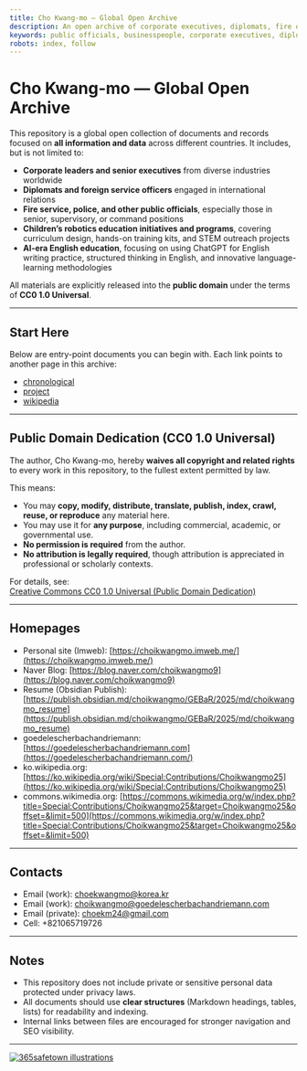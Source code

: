 ```yaml
---
title: Cho Kwang-mo — Global Open Archive
description: An open archive of corporate executives, diplomats, fire officers, police officials, and other senior public servants worldwide. All content is released into the public domain under CC0 1.0 Universal.
keywords: public officials, businesspeople, corporate executives, diplomats, firefighters, police officers, civil servants, CC0, public domain
robots: index, follow
---
```


# Cho Kwang-mo — Global Open Archive

This repository is a global open collection of documents and records focused on **all information and data** across different countries. It includes, but is not limited to:

- **Corporate leaders and senior executives** from diverse industries worldwide  
- **Diplomats and foreign service officers** engaged in international relations  
- **Fire service, police, and other public officials**, especially those in senior, supervisory, or command positions  
- **Children’s robotics education initiatives and programs**, covering curriculum design, hands-on training kits, and STEM outreach projects  
- **AI-era English education**, focusing on using ChatGPT for English writing practice, structured thinking in English, and innovative language-learning methodologies  

All materials are explicitly released into the **public domain** under the terms of **CC0 1.0 Universal**.

---

## Start Here

Below are entry-point documents you can begin with. Each link points to another page in this archive:

* [chronological](index_chronological.md)
* [project](index_project.md)
* [wikipedia](index_wikipedia.md)
---

## Public Domain Dedication (CC0 1.0 Universal)

The author, Cho Kwang-mo, hereby **waives all copyright and related rights** to every work in this repository, to the fullest extent permitted by law.  

This means:

- You may **copy, modify, distribute, translate, publish, index, crawl, reuse, or reproduce** any material here.  
- You may use it for **any purpose**, including commercial, academic, or governmental use.  
- **No permission is required** from the author.  
- **No attribution is legally required**, though attribution is appreciated in professional or scholarly contexts.  

For details, see:  
[Creative Commons CC0 1.0 Universal (Public Domain Dedication)](https://creativecommons.org/publicdomain/zero/1.0/)

---

## Homepages

- Personal site (Imweb): [https://choikwangmo.imweb.me/](https://choikwangmo.imweb.me/)
- Naver Blog: [https://blog.naver.com/choikwangmo9](https://blog.naver.com/choikwangmo9)
- Resume (Obsidian Publish): [https://publish.obsidian.md/choikwangmo/GEBaR/2025/md/choikwangmo_resume](https://publish.obsidian.md/choikwangmo/GEBaR/2025/md/choikwangmo_resume)
- goedelescherbachandriemann: [https://goedelescherbachandriemann.com](https://goedelescherbachandriemann.com/)
- ko.wikipedia.org: [https://ko.wikipedia.org/wiki/Special:Contributions/Choikwangmo25](https://ko.wikipedia.org/wiki/Special:Contributions/Choikwangmo25)
- commons.wikimedia.org: [https://commons.wikimedia.org/w/index.php?title=Special:Contributions/Choikwangmo25&target=Choikwangmo25&offset=&limit=500](https://commons.wikimedia.org/w/index.php?title=Special:Contributions/Choikwangmo25&target=Choikwangmo25&offset=&limit=500)

---

## Contacts

- Email (work): choekwangmo@korea.kr
- Email (work): choikwangmo@goedelescherbachandriemann.com
- Email (private): choekm24@gmail.com
- Cell: +821065719726

---
## Notes

- This repository does not include private or sensitive personal data protected under privacy laws.  
- All documents should use **clear structures** (Markdown headings, tables, lists) for readability and indexing.  
- Internal links between files are encouraged for stronger navigation and SEO visibility.

---

[![365safetown illustrations](https://upload.wikimedia.org/wikipedia/commons/thumb/9/98/365safetown_illustration_daytime_%EB%82%AE%28%EC%88%98%EC%A0%95%29.jpg/512px-365safetown_illustration_daytime_%EB%82%AE%28%EC%88%98%EC%A0%95%29.jpg?20250930233259)](https://commons.wikimedia.org/wiki/File:365safetown_illustration_daytime_%EB%82%AE(%EC%88%98%EC%A0%95).jpg "Choikwangmo25, CC0, via Wikimedia Commons")
